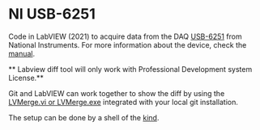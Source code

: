 # NI USB-6251

Code in LabVIEW (2021) to acquire data from the DAQ [USB-6251](https://www.ni.com/pdf/manuals/375213c.pdf) from National Instruments.
For more information about the device, check the [manual](https://www.ni.com/pdf/manuals/371022l.pdf).

** Labview diff tool will only work with Professional Development system License.**

Git and LabVIEW can work together to show the diff by using the [LVMerge.vi or LVMerge.exe](https://www.ni.com/docs/en-US/bundle/labview/page/lvhowto/configmerge_thirdparty.html) integrated with your local git installation.

The setup can be done by a shell of the [kind](https://gitlab.com/sas-blog/LVCompare-Merge-Setup).  
